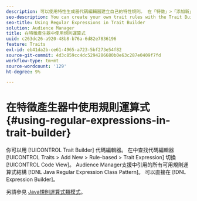 ```yaml
---
description: 可以使用特性生成器代碼編輯器建立自己的特性規則。 在「特徵」>「添加新」>「基於規則」>「特徵表達式」中查找代碼編輯器，然後切換到「代碼視圖」。 Audience Manager支援Java規則運算式類模式中引用的所有可用規則運算式結構。 可以直接在表達式生成器中驗證任何規則運算式。
seo-description: You can create your own trait rules with the Trait Builder code editor. Find the code editor in Traits > Add New > Rule-based > Trait Expression and switch to Code View. Audience Manager supports all the available regular expression constructs referenced in the Java Regular Expression Class Pattern. You can validate any of the regular expressions directly in the Expression Builder.
seo-title: Using Regular Expressions in Trait Builder
solution: Audience Manager
title: 在特徵產生器中使用規則運算式
uuid: c263dc26-a920-48b8-b76a-6d82e7836196
feature: Traits
exl-id: eb41da2b-ce61-4965-a723-5bf273e54f82
source-git-commit: 4d3c859cc4dc5294286680b0e63c287e0409f7fd
workflow-type: tm+mt
source-wordcount: '129'
ht-degree: 9%

---
```


# 在特徵產生器中使用規則運算式 {#using-regular-expressions-in-trait-builder}

你可以用 [!UICONTROL Trait Builder] 代碼編輯器。 在中查找代碼編輯器 [!UICONTROL Traits > Add New > Rule-based > Trait Expression] 切換 [!UICONTROL Code View]。 Audience Manager支援中引用的所有可用規則運算式結構 [!DNL Java Regular Expression Class Pattern]。 可以直接在 [!DNL Expression Builder]。

另請參見 [Java規則運算式類模式](https://docs.oracle.com/javase/7/docs/api/java/util/regex/Pattern.html)。
